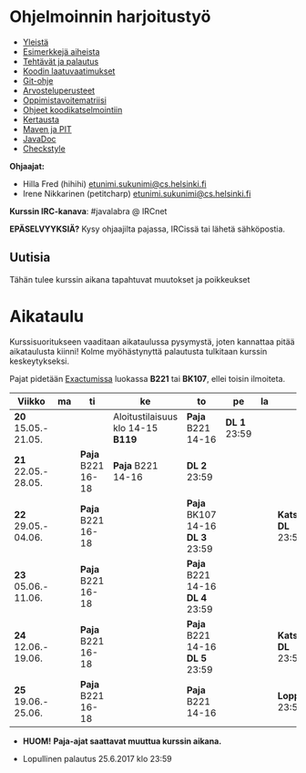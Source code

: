 # Ohjelmoinnin harjoitustyö
* [Yleistä](ohjeet/Yleista.md)
* [Esimerkkejä aiheista](ohjeet/Esimerkkeja-aiheista.md)
* [Tehtävät ja palautus](ohjeet/Tehtavat-ja-palautus.md)
* [Koodin laatuvaatimukset](ohjeet/Koodin-laatuvaatimukset.md)
* [Git-ohje](ohjeet/Git-ohje.md)
* [Arvosteluperusteet](ohjeet/Arvosteluperusteet.md)
* [Oppimistavoitematriisi](http://www.cs.helsinki.fi/courses/58160/matriisi)
* [Ohjeet koodikatselmointiin](ohjeet/Koodikatselmointi.md)
* [Kertausta](ohjeet/Kertausta.md)
* [Maven ja PIT](ohjeet/Maven-ja-PIT.md)
* [JavaDoc](ohjeet/JavaDoc.md)
* [Checkstyle](ohjeet/Checkstyle.md)

**Ohjaajat:**
* Hilla Fred (hihihi) etunimi.sukunimi@cs.helsinki.fi
* Irene Nikkarinen (petitcharp) etunimi.sukunimi@cs.helsinki.fi

**Kurssin IRC-kanava**:
\#javalabra @ IRCnet

**EPÄSELVYYKSIÄ?** Kysy ohjaajilta pajassa, IRCissä tai lähetä sähköpostia.

## Uutisia

Tähän tulee kurssin aikana tapahtuvat muutokset ja poikkeukset <br>

# Aikataulu

Kurssisuoritukseen vaaditaan aikataulussa pysymystä, joten kannattaa pitää aikataulusta kiinni! Kolme myöhästynyttä palautusta tulkitaan kurssin keskeytykseksi.

Pajat pidetään [Exactumissa](http://www.helsinki.fi/teknos/opetustilat/kumpula/gh2b/default.htm) luokassa **B221** tai **BK107**, ellei toisin ilmoiteta.

| Viikko | ma | ti | ke | to | pe | la | su |
| --- | --- | --- | --- | --- | --- | --- | --- |
| **20**<br>15.05.-<br>21.05. |  |  | Aloitustilaisuus<br>klo 14-15 **B119** | **Paja** B221<br>14-16<br> | **DL 1**<br>23:59 |  |  |
| **21**<br>22.05.-<br>28.05. |  | **Paja** B221<br>16-18 | **Paja** B221<br>14-16 |  **DL 2**<br>23:59 |  |  |  |
| **22**<br>29.05.-<br>04.06. |  | **Paja** B221<br>16-18 |  | **Paja** BK107<br>14-16 **DL 3**<br>23:59 |  |  | **Katselmointi 1 DL**<br>23:59 |
| **23**<br>05.06.-<br>11.06. |  | **Paja** B221<br>16-18 |  | **Paja** B221<br>14-16 **DL 4**<br>23:59 |  |  |  |
| **24**<br>12.06.-<br>19.06. |  | **Paja** B221<br>16-18 |  | **Paja** B221<br>14-16 **DL 5**<br>23:59 |  |  |**Katselmointi 2 DL**<br>23:59 |
| **25**<br>19.06.-<br>25.06. |  | **Paja** B221<br>16-18 |  |  **Paja** B221<br>14-16 |  |  | **Loppupalautus**<br>23:59 |

* **HUOM!** **Paja-ajat saattavat muuttua kurssin aikana.**

* Lopullinen palautus 25.6.2017 klo 23:59
